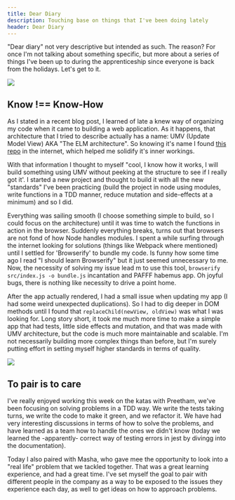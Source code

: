```yaml
---
title: Dear Diary
description: Touching base on things that I've been doing lately
header: Dear Diary
---
```

"Dear diary" not very descriptive but intended as such. The reason? For once I'm not talking about something specific, but more about a series of things I've been up to during the apprenticeship since everyone is back from the holidays. Let's get to it.

![](https://i.pinimg.com/originals/24/24/b1/2424b13c835714d8492088ff64d2b7b6.jpg)

## Know !== Know-How

As I stated in a recent blog post, I learned of late a knew way of organizing my code when it came to building a web application. As it happens, that architecture that I tried to describe actually has a name: UMV (Update Model View) AKA "The ELM architecture". So knowing it's name I found [this repo](https://github.com/dwyl/learn-elm-architecture-in-javascript) in the internet, which helped me solidify it's inner workings. 

With that information I thought to myself "cool, I know how it works, I will build something using UMV without peeking at the structure to see if I really got it'. I started a new project and thought to build it with all the new "standards" I've been practicing (build the project in node using modules, write functions in a TDD manner, reduce mutation and side-effects at a minimum) and so I did.

Everything was sailing smooth (I choose something simple to build, so I could focus on the architecture) until it was time to watch the functions in action in the browser. Suddenly everything breaks, turns out that browsers are not fond of how Node handles modules. I spent a while surfing through the internet looking for solutions (things like Webpack where mentioned) until I settled for 'Browserify' to bundle my code. Is funny how some time ago I read "I should learn Browserify" but it just seemed unnecessary to me. Now, the necessity of solving my issue lead m to use this tool, `browserify src/index.js -o bundle.js` incantation and PAFFF habemus app. Oh joyful bugs, there is nothing like necessity to drive a point home.

After the app actually rendered, I had a small issue when updating my app (I had some weird unexpected duplications). So I had to dig deeper in DOM methods until I found that `replaceChild(newView, oldView)` was what I was looking for. Long story short, it took me much more time to make a simple app that had tests, little side effects and mutation, and that was made with UMV architecture, but the code is much more maintainable and scalable. I'm not necessarily building more complex things than before, but I'm surely putting effort in setting myself higher standards in terms of quality.

![](https://live.staticflickr.com/12/94735395_9eb1ef92fd_z.jpg)

## To pair is to care

I've really enjoyed working this week on the katas with Preetham, we've been focusing on solving problems in a TDD way. We write the tests taking turns, we write the code to make it green, and we refactor it. We have had very interesting discussions in terms of how to solve the problems, and have learned as a team how to handle the ones we didn't know (today we learned the -apparently- correct way of testing errors in jest by divingg into the documentation).  

Today I also paired with Masha, who gave mee the opportunity to look into a "real life" problem that we tackled together. That was a great learning experience, and had a great time. I've set myself the goal to pair with different people in the company as a way to be exposed to the issues they experience each day, as well to get ideas on how to approach problems.